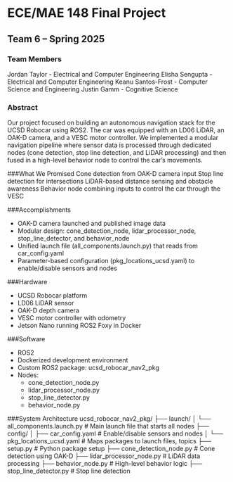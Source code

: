 # ECE/MAE 148 Final Project
## Team 6 – Spring 2025

### Team Members
Jordan Taylor - Electrical and Computer Engineering
Elisha Sengupta - Electrical and Computer Engineering
Keanu Santos-Frost - Computer Science and Engineering
Justin Gamm - Cognitive Science

### Abstract
Our project focused on building an autonomous navigation stack for the UCSD Robocar using ROS2. The car was equipped with an LD06 LiDAR, an OAK-D camera, and a VESC motor controller. We implemented a modular navigation pipeline where sensor data is processed through dedicated nodes (cone detection, stop line detection, and LiDAR processing) and then fused in a high-level behavior node to control the car’s movements.

###What We Promised
Cone detection from OAK-D camera input
Stop line detection for intersections
LiDAR-based distance sensing and obstacle awareness
Behavior node combining inputs to control the car through the VESC

###Accomplishments
- OAK-D camera launched and published image data
- Modular design: cone_detection_node, lidar_processor_node, stop_line_detector, and behavior_node
- Unified launch file (all_components.launch.py) that reads from car_config.yaml
-  Parameter-based configuration (pkg_locations_ucsd.yaml) to enable/disable sensors and nodes

###Hardware
- UCSD Robocar platform
- LD06 LiDAR sensor
- OAK-D depth camera
- VESC motor controller with odometry
- Jetson Nano running ROS2 Foxy in Docker

###Software
- ROS2
- Dockerized development environment
- Custom ROS2 package: ucsd_robocar_nav2_pkg
- Nodes:
  - cone_detection_node.py
  - lidar_processor_node.py
  - stop_line_detector.py
  - behavior_node.py

###System Architecture
ucsd_robocar_nav2_pkg/
├── launch/
│   └── all_components.launch.py       # Main launch file that starts all nodes
├── config/
│   ├── car_config.yaml                # Enable/disable sensors and nodes
│   └── pkg_locations_ucsd.yaml        # Maps packages to launch files, topics
├── setup.py                           # Python package setup
├── cone_detection_node.py             # Cone detection using OAK-D
├── lidar_processor_node.py            # LiDAR data processing
├── behavior_node.py                   # High-level behavior logic
├── stop_line_detector.py              # Stop line detection

